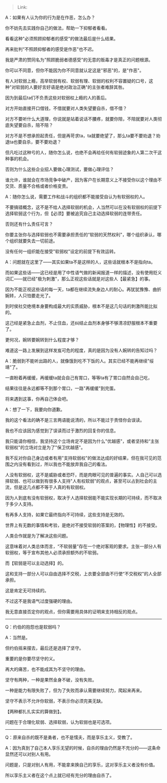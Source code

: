 > Link: 

A：如果有人认为你的行为是在作恶，怎么办？

你不妨先去实践你自己的做法，帮助一下抑郁者看看。

看看这种"必须照顾抑郁者的感受"的做法最后是什么结果。

再来批判“不照顾抑郁者的感受是作恶"也不迟。

我是严肃的赞同名为"照顾脆弱者德感受"的无意的贩毒才是真正的问题根源。

你可以不同意，但你不能因为你不同意就认定这是"邪恶"的，是"作恶"。

有人对软弱上瘾，高举软弱有权、软弱有理、软弱的权利不容置疑的口号，这种"对软弱的人要好言好语是绝对政治正确"的主张者难辞其咎。

因为到最后ta们不负责这些对软弱权上瘾的人的善后。

对方开始直接开口借钱，不借就要对人类失望要自杀，借不借？

对方不要听什么大道理，你说就是站着说话不腰疼，就要你陪，不陪就要对人类彻底失望要自杀，陪不陪？

对方不是不想承担起责任，但是再苛求ta，ta就要绝望了，那么ta要不要劝退？劝退ta也要自杀，要不要劝退？

但凡吃过这种亏的人，随你怎么说，也绝不会再给任何有软弱迹象的人第二次干这种事的机会。

否则为什么这些企业招人要做心理测试，要做心理评估？

谁允许，谁就会在市场竞争中破产，因为客户在长期意义上不接受你以这个理由不交货、质量不合格或者价格变贵。

A：随你怎么说，需要工作和战斗的组织都不能接受自认为有软弱权的人。

不要搞错概念，这不是不给人选择软弱的机会，人当然可以在没有软弱权的前提下选择软弱这个行为，但【必须】要被追究自己主动选择软弱的连带责任。

否则还有什么责任可言？

你要主张你与选择软弱也不需要承担责任的“软弱的天然权利"，哪个组织承认，哪个组织就要失去一切前途。

没有任何一组织能在接受"软弱权"设定的前提下有效运转。

A：问题就在这里了——其实如果ta不是这样的人，这些话就根本不是指向ta。

而如果这些话——这已经是用了中性语气做的新闻报道一样的描述，没有使用贬义词汇——就已经"极为刺激"，那么正视这些话就是对这些人【最紧急】的事。

因为不能正视这些话的每一天，ta都在继续流失身边人的耐心。再犹犹豫豫、曲折婉转，人只怕要走光了。

到时侯社交绝境本身要构成最大的实质威胁，根本不是这几句话的刺激所能比拟的。

这己经是紧急止血剂，不止住血，还纠结止血剂本身够不够清凉舒服根本不重要了。

更何况，婉转要婉转到什么程度才够？

难道这一路上发展到这样发岌可危的程度，真的是因为没有人婉转的告知过吗？

A：脆弱到不能听出路的人，就像饿到吃不下饭的人。其实已经不能再继续"绥靖“了。

一直盼着再缓缓，再缓缓ta就会自己有胃口，等等ta有了胃口自然会自己吃，

结果往往是永远都等不到那个胃口，一路"再缓缓"到完蛋。

将来遇到这事，你再自己体会吧。

A：想了一下，我要向你道歉。

我的这个看法的确不是三言两语能说清的，所以不能过于责怪你会误读。

我也不应该因为感觉到了误读而过于激烈的回复你的信息。

我只能请你相信，我坚持这个立场肯定不是因为什么"优越感"，或者坚持和“主张软弱权"的立场对立是为了"保卫优越感"。

我不反对你自己身边或者有用"支持软弱权"的做法达成的好结果，但在我可见的范围之内没有看到过，所以我也不能放弃我自己的看法。

人没有软弱权，这不是威胁或者恐吓，而是肉眼可见的普遍的事实。人自己可以选择软弱、也可以做到有很多人支持"人有权软弱"的观点，甚至可以占到社会的主流，但是这几点都不等于人真的有软弱权。

因为人到底有没有软弱权，取决于人选择软弱能不能实现长期的可持续，而不取决于多少人支持。

有再多人支持，如果它最终指向不可持续，这些支持是无效的。

世界上有无数的事情和考验，是绝对不接受软弱的答案的，【物理性】的不接受。

人类合作就是为了解决这些问题。

这意味着对人类总体而言，“不软弱量"存在一个绝对客观的要求。主张一部分人有软弱权，等于宣布其他人必须承担额外的不软弱。

而【软弱是可以主动选择】的。

这和支持一部分人可以自由选择不交税，上衣要全部由不行使“不交税权"的人全部承担。

这是肯定无可持续的。

不过这不是我语气过度强硬的理由。

我无意直接否定你的观点，但你需要用具体的证明来支持相反的观点。

---

Q：约伯的抱怨也是软弱吗？

A：当然是。

但约伯摇来摆去，最后还是选择了坚守。

重要的是你要尽坚守的义。

再大的痛苦，也不能成其为不坚守的理由。

坚守有两种，一种是果然金身不破，没有失败。

一种是能力有限失败了，但为了失败而承认需要继续努力，爬起来再来。

坚守不表示不允许你软弱，不表示你必须完美无缺。

【两种都扎扎实实的算做到】。

问题在于合理化软弱、选择软弱，认为软弱也是可选项。

---

Q：原来自杀的既不是勇者，也不是懦夫，而是享乐主义，受教了。

A：因为真到了自己本人享乐无望的时候，自杀的理由仍然是不充分的——这条命显然还可以对别人有用。

问题是，只是对别人有用，不能拿来换自己的享乐，这对享乐主义者没有价值。

所以享乐主义者在这个点上就已经有充分的理由自杀了。
